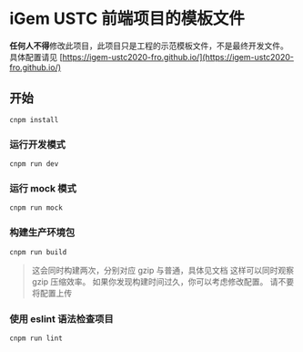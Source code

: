 # iGem USTC 前端项目的模板文件
**任何人不得**修改此项目，此项目只是工程的示范模板文件，不是最终开发文件。
具体配置请见 [https://igem-ustc2020-fro.github.io/](https://igem-ustc2020-fro.github.io/)

## 开始
```G
cnpm install
```

### 运行开发模式
```
cnpm run dev
```

### 运行 mock 模式
```
cnpm run mock
```

### 构建生产环境包
```
cnpm run build
```
> 这会同时构建两次，分别对应 gzip 与普通，具体见文档
> 这样可以同时观察 gzip 压缩效率。
> 如果你发现构建时间过久，你可以考虑修改配置。
> 请不要将配置上传

### 使用 eslint 语法检查项目
```
cnpm run lint
```
